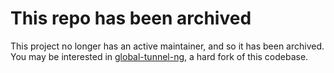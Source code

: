 # This repo has been archived

This project no longer has an active maintainer, and so it has been archived. You may be interested
in [global-tunnel-ng](https://github.com/np-maintain/global-tunnel), a hard fork of this codebase.
